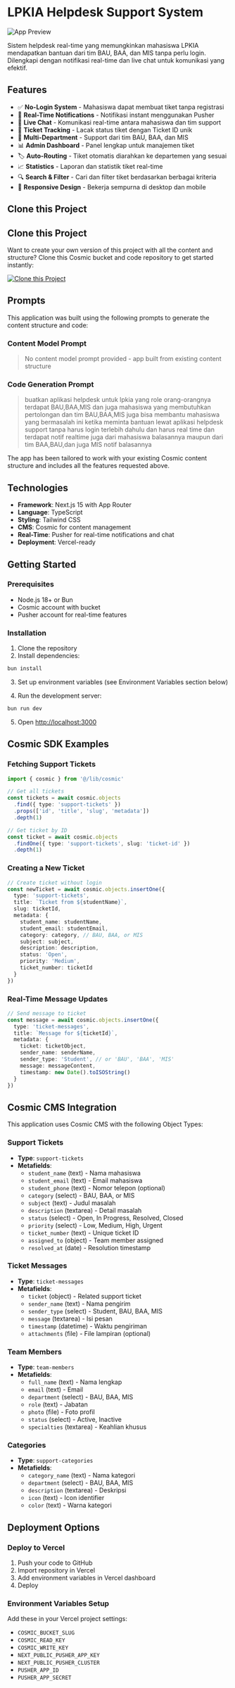 # LPKIA Helpdesk Support System

![App Preview](https://images.unsplash.com/photo-1553877522-43269d4ea984?w=1200&h=300&fit=crop&auto=format)

Sistem helpdesk real-time yang memungkinkan mahasiswa LPKIA mendapatkan bantuan dari tim BAU, BAA, dan MIS tanpa perlu login. Dilengkapi dengan notifikasi real-time dan live chat untuk komunikasi yang efektif.

## Features

- ✅ **No-Login System** - Mahasiswa dapat membuat tiket tanpa registrasi
- 🔔 **Real-Time Notifications** - Notifikasi instant menggunakan Pusher
- 💬 **Live Chat** - Komunikasi real-time antara mahasiswa dan tim support
- 🎫 **Ticket Tracking** - Lacak status tiket dengan Ticket ID unik
- 👥 **Multi-Department** - Support dari tim BAU, BAA, dan MIS
- 📊 **Admin Dashboard** - Panel lengkap untuk manajemen tiket
- 🏷️ **Auto-Routing** - Tiket otomatis diarahkan ke departemen yang sesuai
- 📈 **Statistics** - Laporan dan statistik tiket real-time
- 🔍 **Search & Filter** - Cari dan filter tiket berdasarkan berbagai kriteria
- 📱 **Responsive Design** - Bekerja sempurna di desktop dan mobile

## Clone this Project

## Clone this Project

Want to create your own version of this project with all the content and structure? Clone this Cosmic bucket and code repository to get started instantly:

[![Clone this Project](https://img.shields.io/badge/Clone%20this%20Project-29abe2?style=for-the-badge&logo=cosmic&logoColor=white)](https://app.cosmicjs.com/projects/new?clone_bucket=68e0a4ee260d9dd939d1ba72&clone_repository=68e0a770260d9dd939d1ba78)

## Prompts

This application was built using the following prompts to generate the content structure and code:

### Content Model Prompt

> No content model prompt provided - app built from existing content structure

### Code Generation Prompt

> buatkan aplikasi helpdesk untuk lpkia yang role orang-orangnya terdapat BAU,BAA,MIS dan juga mahasiswa yang membutuhkan pertolongan dan tim BAU,BAA,MIS juga bisa membantu mahasiswa yang bermasalah ini ketika meminta bantuan lewat aplikasi helpdesk support tanpa harus login terlebih dahulu dan harus real time dan terdapat notif realtime juga dari mahasiswa balasannya maupun dari tim BAA,BAU,dan juga MIS notif balasannya

The app has been tailored to work with your existing Cosmic content structure and includes all the features requested above.

## Technologies

- **Framework**: Next.js 15 with App Router
- **Language**: TypeScript
- **Styling**: Tailwind CSS
- **CMS**: Cosmic for content management
- **Real-Time**: Pusher for real-time notifications and chat
- **Deployment**: Vercel-ready

## Getting Started

### Prerequisites

- Node.js 18+ or Bun
- Cosmic account with bucket
- Pusher account for real-time features

### Installation

1. Clone the repository
2. Install dependencies:

```bash
bun install
```

3. Set up environment variables (see Environment Variables section below)

4. Run the development server:

```bash
bun run dev
```

5. Open [http://localhost:3000](http://localhost:3000)

## Cosmic SDK Examples

### Fetching Support Tickets

```typescript
import { cosmic } from '@/lib/cosmic'

// Get all tickets
const tickets = await cosmic.objects
  .find({ type: 'support-tickets' })
  .props(['id', 'title', 'slug', 'metadata'])
  .depth(1)

// Get ticket by ID
const ticket = await cosmic.objects
  .findOne({ type: 'support-tickets', slug: 'ticket-id' })
  .depth(1)
```

### Creating a New Ticket

```typescript
// Create ticket without login
const newTicket = await cosmic.objects.insertOne({
  type: 'support-tickets',
  title: `Ticket from ${studentName}`,
  slug: ticketId,
  metadata: {
    student_name: studentName,
    student_email: studentEmail,
    category: category, // BAU, BAA, or MIS
    subject: subject,
    description: description,
    status: 'Open',
    priority: 'Medium',
    ticket_number: ticketId
  }
})
```

### Real-Time Message Updates

```typescript
// Send message to ticket
const message = await cosmic.objects.insertOne({
  type: 'ticket-messages',
  title: `Message for ${ticketId}`,
  metadata: {
    ticket: ticketObject,
    sender_name: senderName,
    sender_type: 'Student', // or 'BAU', 'BAA', 'MIS'
    message: messageContent,
    timestamp: new Date().toISOString()
  }
})
```

## Cosmic CMS Integration

This application uses Cosmic CMS with the following Object Types:

### Support Tickets
- **Type**: `support-tickets`
- **Metafields**:
  - `student_name` (text) - Nama mahasiswa
  - `student_email` (text) - Email mahasiswa
  - `student_phone` (text) - Nomor telepon (optional)
  - `category` (select) - BAU, BAA, or MIS
  - `subject` (text) - Judul masalah
  - `description` (textarea) - Detail masalah
  - `status` (select) - Open, In Progress, Resolved, Closed
  - `priority` (select) - Low, Medium, High, Urgent
  - `ticket_number` (text) - Unique ticket ID
  - `assigned_to` (object) - Team member assigned
  - `resolved_at` (date) - Resolution timestamp

### Ticket Messages
- **Type**: `ticket-messages`
- **Metafields**:
  - `ticket` (object) - Related support ticket
  - `sender_name` (text) - Nama pengirim
  - `sender_type` (select) - Student, BAU, BAA, MIS
  - `message` (textarea) - Isi pesan
  - `timestamp` (datetime) - Waktu pengiriman
  - `attachments` (file) - File lampiran (optional)

### Team Members
- **Type**: `team-members`
- **Metafields**:
  - `full_name` (text) - Nama lengkap
  - `email` (text) - Email
  - `department` (select) - BAU, BAA, MIS
  - `role` (text) - Jabatan
  - `photo` (file) - Foto profil
  - `status` (select) - Active, Inactive
  - `specialties` (textarea) - Keahlian khusus

### Categories
- **Type**: `support-categories`
- **Metafields**:
  - `category_name` (text) - Nama kategori
  - `department` (select) - BAU, BAA, MIS
  - `description` (textarea) - Deskripsi
  - `icon` (text) - Icon identifier
  - `color` (text) - Warna kategori

## Deployment Options

### Deploy to Vercel

1. Push your code to GitHub
2. Import repository in Vercel
3. Add environment variables in Vercel dashboard
4. Deploy

### Environment Variables Setup

Add these in your Vercel project settings:
- `COSMIC_BUCKET_SLUG`
- `COSMIC_READ_KEY`
- `COSMIC_WRITE_KEY`
- `NEXT_PUBLIC_PUSHER_APP_KEY`
- `NEXT_PUBLIC_PUSHER_CLUSTER`
- `PUSHER_APP_ID`
- `PUSHER_APP_SECRET`

<!-- README_END -->